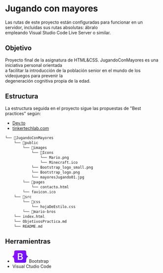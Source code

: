 # Jugando con mayores

Las rutas de este proyecto están configuradas para funcionar en un servidor, incluidas sus rutas absolutas: ábralo  
empleando Visual Studio Code Live Server o similar.

## Objetivo
Proyecto final de la asignatura de HTML&CSS. JugandoConMayores es una iniciativa personal orientada  
a facilitar la introducción de la población senior en el mundo de los videojuegos para prevenir la  
degeneración cognitiva propia de la edad.  

## Estructura
La estructura seguida en el proyecto sigue las propuestas de "Best practices" según:  
- [Dev.to](https://dev.to/noruwa/folder-structure-for-modern-web-applications-4d11)
- [tinkertechlab.com](https://tinkertechlab.com/webhosting/files-and-cms/best-practices-when-organizing-your-websites-files.php)

```
└── 📁JugandoConMayores
    └── 📁public
        └── 📁images
            └── 📁Icons
                └── Mario.png
                └── Minecraft.ico
            └── Bootstrap_logo_small.png
            └── Bootstrap_logo.png
            └── mayoresJugando01.jpg
        └── 📁pages
            └── contacto.html
        └── favicon.ico
    └── 📁src
        └── 📁css
            └── hojaDeEstilo.css
        └── 📁mario-bros
    └── index.html
    └── ObjetivosPractica.md
    └── README.md
```

## Herramientras

- ![Logo de Bootstrap 5](/public/images/Bootstrap_logo_small.png) Bootstrap
- Visual Ctudio Code
